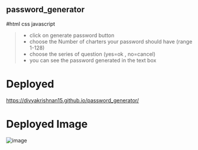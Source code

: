 ## password_generator
#html css javascript

> * click on generate password button
> * choose the Number of charters your password should have (range 1-128)
> * choose the series of question (yes=ok , no=cancel)
> * you can see the password generated in the text box




# Deployed
https://divyakrishnan15.github.io/password_generator/




# Deployed Image
![image](https://user-images.githubusercontent.com/40469923/236698025-4c1079c3-f926-46c4-8c9a-84649933d377.png)
